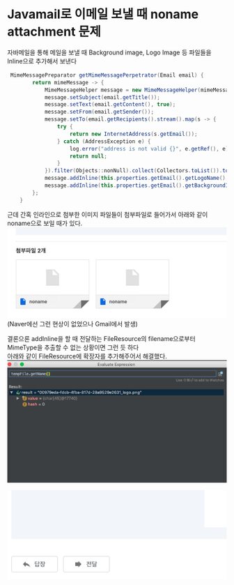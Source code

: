 # Javamail로 이메일 보낼 때 noname attachment 문제

자바메일을 통해 메일을 보낼 때 Background image, Logo Image 등 파일들을 Inline으로 추가해서 보낸다

```java
 MimeMessagePreparator getMimeMessagePerpetrator(Email email) {
        return mimeMessage -> {
            MimeMessageHelper message = new MimeMessageHelper(mimeMessage, true, "UTF-8");
            message.setSubject(email.getTitle());
            message.setText(email.getContent(), true);
            message.setFrom(email.getSender());
            message.setTo(email.getRecipients().stream().map(s -> {
                try {
                    return new InternetAddress(s.getEmail());
                } catch (AddressException e) {
                    log.error("address is not valid {}", e.getRef(), e);
                    return null;
                }
            }).filter(Objects::nonNull).collect(Collectors.toList()).toArray(new InternetAddress[]{}));
            message.addInline(this.properties.getEmail().getLogoName(), getLogoFile(email.getKey()));
            message.addInline(this.properties.getEmail().getBackgroundImageName(), getBackgroundImageFile(email.getKey()));
        };
    }
```

근데 간혹 인라인으로 첨부한 이미지 파일들이 첨부파일로 들어가서 아래와 같이 noname으로 보일 때가 있다.  
<img width="1000" src="https://raw.githubusercontent.com/dlxotn216/image/master/%E1%84%89%E1%85%B3%E1%84%8F%E1%85%B3%E1%84%85%E1%85%B5%E1%86%AB%E1%84%89%E1%85%A3%E1%86%BA%202020-02-28%20%E1%84%8B%E1%85%A9%E1%84%92%E1%85%AE%2011.13.07.png" />  
(Naver에선 그런 현상이 없었으나 Gmail에서 발생)

결론으론 addInline을 할 때 전달하는 FileResource의 filename으로부터 MimeType을 추출할 수 없는 상황이면 그런 듯 하다  
아래와 같이 FileResource에 확장자를 추가해주어서 해결했다.
<img width="1000" src="https://raw.githubusercontent.com/dlxotn216/image/master/%E1%84%89%E1%85%B3%E1%84%8F%E1%85%B3%E1%84%85%E1%85%B5%E1%86%AB%E1%84%89%E1%85%A3%E1%86%BA%202020-02-28%20%E1%84%8B%E1%85%A9%E1%84%92%E1%85%AE%2011.18.20.png" />  
  
<img width="1000" src="https://raw.githubusercontent.com/dlxotn216/image/master/%E1%84%89%E1%85%B3%E1%84%8F%E1%85%B3%E1%84%85%E1%85%B5%E1%86%AB%E1%84%89%E1%85%A3%E1%86%BA%202020-02-28%20%E1%84%8B%E1%85%A9%E1%84%92%E1%85%AE%2011.13.41.png" />
